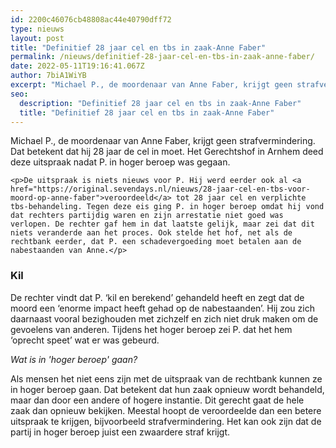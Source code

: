 ```yaml
---
id: 2200c46076cb48808ac44e40790dff72
type: nieuws
layout: post
title: "Definitief 28 jaar cel en tbs in zaak-Anne Faber"
permalink: /nieuws/definitief-28-jaar-cel-en-tbs-in-zaak-anne-faber/
date: 2022-05-11T19:16:41.067Z
author: 7biA1WiYB
excerpt: "Michael P., de moordenaar van Anne Faber, krijgt geen strafvermindering. Dat betekent dat hij 28 jaar de cel in moet. Het Gerechtshof in Arnhem deed deze uitspraak nadat P. in hoger beroep was gegaan.  "
seo:
  description: "Definitief 28 jaar cel en tbs in zaak-Anne Faber"
  title: "Definitief 28 jaar cel en tbs in zaak-Anne Faber"
---
```

Michael P., de moordenaar van Anne Faber, krijgt geen strafvermindering. Dat betekent dat hij 28 jaar de cel in moet. Het Gerechtshof in Arnhem deed deze uitspraak nadat P. in hoger beroep was gegaan.  

    <p>De uitspraak is niets nieuws voor P. Hij werd eerder ook al <a href="https://original.sevendays.nl/nieuws/28-jaar-cel-en-tbs-voor-moord-op-anne-faber">veroordeeld</a> tot 28 jaar cel en verplichte tbs-behandeling. Tegen deze eis ging P. in hoger beroep omdat hij vond dat rechters partijdig waren en zijn arrestatie niet goed was verlopen. De rechter gaf hem in dat laatste gelijk, maar zei dat dit niets veranderde aan het proces. Ook stelde het hof, net als de rechtbank eerder, dat P. een schadevergoeding moet betalen aan de nabestaanden van Anne.</p>
<h3>Kil</h3>
<p>De rechter vindt dat P. ‘kil en berekend’ gehandeld heeft en zegt dat de moord een ‘enorme impact heeft gehad op de nabestaanden’. Hij zou zich daarnaast vooral bezighouden met zichzelf en zich niet druk maken om de gevoelens van anderen. Tijdens het hoger beroep zei P. dat het hem ‘oprecht speet’ wat er was gebeurd. </p>
<p><em>Wat is in 'hoger beroep' gaan?</em></p>
<p>Als mensen het niet eens zijn met de uitspraak van de rechtbank kunnen ze in hoger beroep gaan. Dat betekent dat hun zaak opnieuw wordt behandeld, maar dan door een andere of hogere instantie. Dit gerecht gaat de hele zaak dan opnieuw bekijken. Meestal hoopt de veroordeelde dan een betere uitspraak te krijgen, bijvoorbeeld strafvermindering. Het kan ook zijn dat de partij in hoger beroep juist een zwaardere straf krijgt. </p>  
